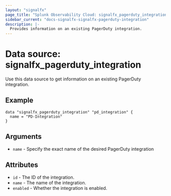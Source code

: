 ```yaml
---
layout: "signalfx"
page_title: "Splunk Observability Cloud: signalfx_pagerduty_integration"
sidebar_current: "docs-signalfx-signalfx-pagerduty-integration"
description: |-
  Provides information on an existing PagerDuty integration.
---
```


# Data source: signalfx_pagerduty_integration

Use this data source to get information on an existing PagerDuty integration.

## Example

```hcl
data "signalfx_pagerduty_integration" "pd_integration" {
  name = "PD-Integration"
}
```

## Arguments

* `name` - Specify the exact name of the desired PagerDuty integration

## Attributes

* `id` - The ID of the integration.
* `name` - The name of the integration.
* `enabled` - Whether the integration is enabled.
